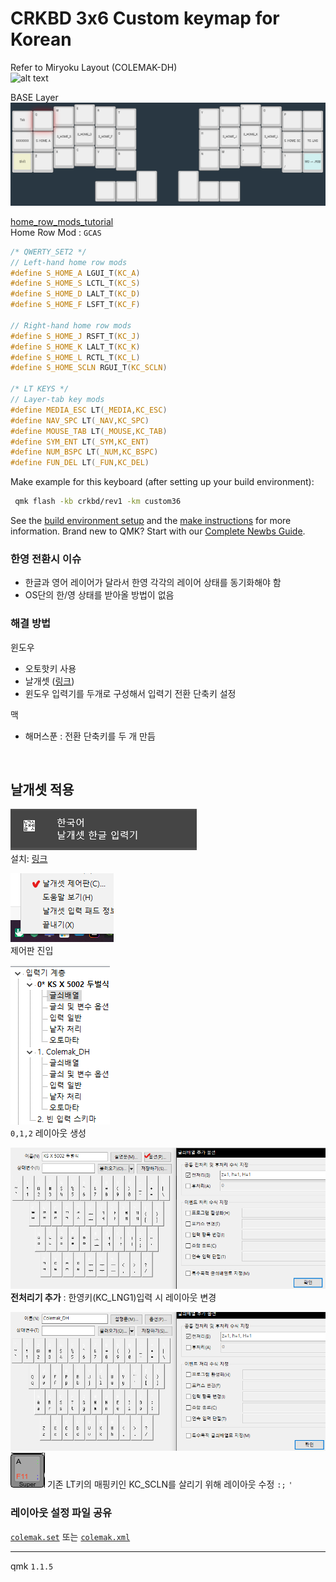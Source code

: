 # CRKBD 3x6 Custom keymap for Korean

Refer to Miryoku Layout (COLEMAK-DH)  
![alt text](https://github.com/manna-harbour/miryoku/raw/master/data/cover/miryoku-kle-cover.png)  

BASE Layer
![alt text](docs/BASE.png)

[home_row_mods_tutorial](https://precondition.github.io/home-row-mods)  
Home Row Mod : `GCAS`
```c
/* QWERTY_SET2 */
// Left-hand home row mods
#define S_HOME_A LGUI_T(KC_A)
#define S_HOME_S LCTL_T(KC_S)
#define S_HOME_D LALT_T(KC_D)
#define S_HOME_F LSFT_T(KC_F)

// Right-hand home row mods
#define S_HOME_J RSFT_T(KC_J)
#define S_HOME_K LALT_T(KC_K)
#define S_HOME_L RCTL_T(KC_L)
#define S_HOME_SCLN RGUI_T(KC_SCLN)

/* LT KEYS */
// Layer-tab key mods
#define MEDIA_ESC LT(_MEDIA,KC_ESC)
#define NAV_SPC LT(_NAV,KC_SPC)
#define MOUSE_TAB LT(_MOUSE,KC_TAB)
#define SYM_ENT LT(_SYM,KC_ENT)
#define NUM_BSPC LT(_NUM,KC_BSPC)
#define FUN_DEL LT(_FUN,KC_DEL)
```

Make example for this keyboard (after setting up your build environment):
```sh
 qmk flash -kb crkbd/rev1 -km custom36
```

See the [build environment setup](https://docs.qmk.fm/#/getting_started_build_tools) and the [make instructions](https://docs.qmk.fm/#/getting_started_make_guide) for more information. Brand new to QMK? Start with our [Complete Newbs Guide](https://docs.qmk.fm/#/newbs).
<br>

### 한영 전환시 이슈
- 한글과 영어 레이어가 달라서 한영 각각의 레이어 상태를 동기화해야 함
- OS단의 한/영 상태를 받아올 방법이 없음
  
### 해결 방법
윈도우
- 오토핫키 사용
- 날개셋 ([링크](http://moogi.new21.org/prg4.html))
- 윈도우 입력기를 두개로 구성해서 입력기 전환 단축키 설정  

맥
- 해머스푼 : 전환 단축키를 두 개 만듬
<br>

## 날개셋 적용
![alt text](docs/image.png)  
설치: [링크](http://moogi.new21.org/prg4.html)  

![alt text](docs/taskmenu.png)  
제어판 진입

![alt text](docs/layout.png)  
`0,1,2` 레이아웃 생성

![alt text](docs/set2layout.png)  
**전처리기 추가** : 한영키(KC_LNG1)입력 시 레이아웃 변경

![alt text](docs/colemaklayout.png)  
![alt text](docs/SCLN.png) 기존 LT키의 매핑키인 KC_SCLN를 살리기 위해 레이아웃 수정 `:;` `'` 

### 레이아웃 설정 파일 공유 
 [`colemak.set`](docs/colemak.set) 또는 [`colemak.xml`](docs/colemak.xml)

-------------------------------
qmk `1.1.5`
